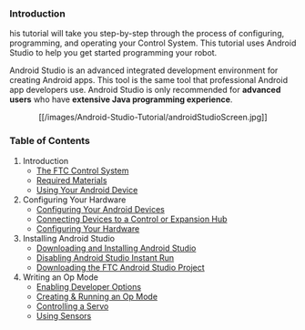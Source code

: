 ### Introduction
his tutorial will take you step-by-step through the process of configuring, programming, and operating your Control System. This tutorial uses Android Studio to help you get started programming your robot.

Android Studio is an advanced integrated development environment for creating Android apps. This tool is the same tool that professional Android app developers use. Android Studio is only recommended for **advanced users** who have **extensive Java programming experience**.

<p align="center">[[/images/Android-Studio-Tutorial/androidStudioScreen.jpg]]<p>

### Table of Contents
1. Introduction
    * [The FTC Control System](The-FTC-Control-System)
    * [Required Materials](Required-Materials)
    * [Using Your Android Device](Using-Your-Android-Device)
2. Configuring Your Hardware
    * [Configuring Your Android Devices](Configuring-Your-Android-Devices)
    * [Connecting Devices to a Control or Expansion Hub](Connecting-Devices-to-a-Control-or-Expansion-Hub)
    * [Configuring Your Hardware](Configuring-Your-Hardware)
3. Installing Android Studio
    * [Downloading and Installing Android Studio](Installing-Android-Studio)
    * [Disabling Android Studio Instant Run](Disabling-Android-Studio-Instant-Run)
    * [Downloading the FTC Android Studio Project](Downloading-the-Android-Studio-Project-Folder)
4. Writing an Op Mode
    * [Enabling Developer Options](Enabling-Developer-Options)
    * [Creating & Running an Op Mode](Creating-and-Running-an-Op-Mode-(Android-Studio))
    * [Controlling a Servo](Controlling-a-Servo-(Android-Studio))
    * [Using Sensors](Using-Sensors-(Android-Studio))

